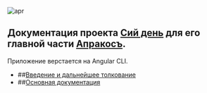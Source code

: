 ![apr](https://4.bp.blogspot.com/-YwQ8PL9Ml_g/Xc6ViMiv96I/AAAAAAAAEl0/21Cl0nIvEW0bAW5KQfAFevmbZUashMVDwCK4BGAYYCw/s1600/Group%2B2.png)

## **Документация проекта [Cий день](https://clunya.github.io) для его главной части [Апракосъ](https://clunya.github.io/html/APRACOS/stvol.html).** 

Приложение верстается на Angular CLI.


* ##[Введение и дальнейшее толкование](introduction.md)
* ##[Основная документация](./compodoc/index.html)

